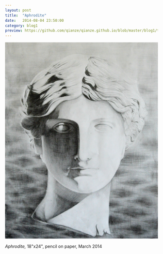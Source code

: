 ```yaml
---
layout: post
title:  "Aphrodite"
date:   2014-08-04 23:50:00
category: blog1
preview: https://github.com/qianze/qianze.github.io/blob/master/blog1/thumbnails/Aphrodite%20in%20the%20Ocean.jpg?raw=true
---
```


<center>
<img src ="https://github.com/qianze/qianze.github.io/blob/master/blog1/images/Aphrodite%20in%20the%20Ocean.jpg?raw=true"></center>

<i>Aphrodite,</i> 18"x24", pencil on paper, March 2014
</center>
